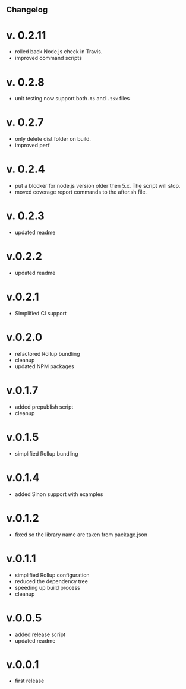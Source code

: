 ## Changelog

# v. 0.2.11

- rolled back Node.js check in Travis.
- improved command scripts

# v. 0.2.8

- unit testing now support both`.ts` and `.tsx` files

# v. 0.2.7

- only delete dist folder on build.
- improved perf

# v. 0.2.4

- put a blocker for node.js version older then 5.x. The script will stop.
- moved coverage report commands to the after.sh file.

# v. 0.2.3

- updated readme

# v.0.2.2

- updated readme

# v.0.2.1

- Simplified CI support

# v.0.2.0

- refactored Rollup bundling
- cleanup
- updated NPM packages

# v.0.1.7

- added prepublish script
- cleanup

# v.0.1.5

- simplified Rollup bundling

# v.0.1.4

- added Sinon support with examples

# v.0.1.2

- fixed so the library name are taken from package.json

# v.0.1.1

- simplified Rollup configuration
- reduced the dependency tree
- speeding up build process
- cleanup

# v.0.0.5

- added release script
- updated readme

# v.0.0.1
- first release